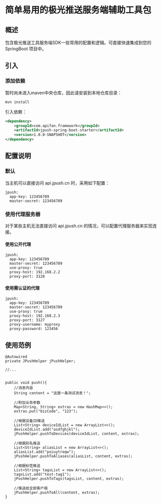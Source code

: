 # 简单易用的极光推送服务端辅助工具包
## 概述
包含极光推送工具服务端SDK一些常用的配置和逻辑。可直接快速集成到您的 SpringBoot 项目中。

## 引入
### 添加依赖
暂时尚未进入maven中央仓库，因此请安装到本地仓库目录：
```
mvn install
```
引入依赖：
```xml
<dependency>
    <groupId>com.apifan.framework</groupId>
    <artifactId>jpush-spring-boot-starter</artifactId>
    <version>1.0.0-SNAPSHOT</version>
</dependency>
```

## 配置说明
### 默认
当主机可以直接访问 api.jpush.cn 时，采用如下配置：
```
jpush:
  app-key: 123456789
  master-secret: 123456789
```
### 使用代理服务器
对于某些主机无法直接访问 api.jpush.cn 的情况，可以配置代理服务器来实现连接。
#### 使用公开代理
```
jpush:
  app-key: 123456789
  master-secret: 123456789
  use-proxy: true
  proxy-host: 192.168.2.2
  proxy-port: 3128
```
#### 使用需认证的代理
```
jpush:
  app-key: 123456789
  master-secret: 123456789
  use-proxy: true
  proxy-host: 192.168.2.3
  proxy-port: 3127
  proxy-username: myproxy
  proxy-password: 123456
```

## 使用范例
```
@Autowired
private JPushHelper jPushHelper;
    
//...


public void push(){
    //消息内容    
    String content = "这是一条测试消息！";
    
    //附加业务参数
    Map<String, String> extras = new HashMap<>();
    extras.put("bizCode", "123");
    
    //根据设备ID推送
    List<String> deviceIdList = new ArrayList<>();
    deviceIdList.add("asdfghjkl");
    jPushHelper.pushToDevices(deviceIdList, content, extras);
    
    //根据别名推送
    List<String> aliasList = new ArrayList<>();
    aliasList.add("poiuytreqw");
    jPushHelper.pushToAliases(aliasList, content, extras);
    
    //根据标签推送
    List<String> tagsList = new ArrayList<>();
    tagsList.add("test-tag1");
    jPushHelper.pushToTags(tagsList, content, extras);
    
    //推送给全部客户端
    jPushHelper.pushToAll(content, extras);    
}

```
